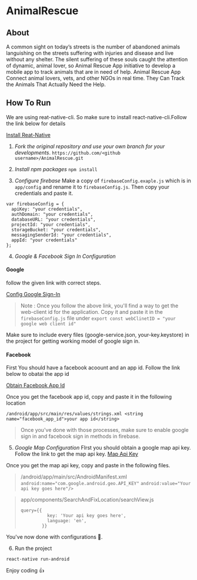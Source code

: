 # AnimalRescue

## About

A common sight on today’s streets is the number of abandoned animals languishing on the streets suffering with injuries and disease and live without any shelter. The silent suffering of these souls caught the attention of dynamic, animal lover, so Animal Rescue App initiative to develop a mobile app to track animals that are in need of help. Animal Rescue App Connect animal lovers, vets, and other NGOs in real time. They Can Track the Animals That Actually Need the Help.

## How To Run

We are using reat-native-cli. So make sure to install react-native-cli.Follow the link below for details

[Install Reat-Native](https://facebook.github.io/react-native/docs/0.59/getting-started)

1. *Fork the original repository and use your own branch for your developments*.
    `https://github.com/<github username>/AnimalRescue.git`

2. *Install npm packages*
    `npm install`

3. *Configure firebase* 
Make a copy of `firebaseConfig.exaple.js` which is in `app/config` and rename it to `firebaseConfig.js`.
Then copy your credentials and paste it.
```
var firebaseConfig = {
  apiKey: "your credentials",
  authDomain: "your credentials",
  databaseURL: "your credentials",
  projectId: "your credentials",
  storageBucket: "your credentials",
  messagingSenderId: "your credentials",
  appId: "your credentials"
};
```

4. *Google & Facebook Sign In Configuration*
#### Google
follow the given link with correct steps.

[Config Google Sign-In](https://github.com/react-native-community/react-native-google-signin/blob/master/docs/android-guide.md)

> Note : Once you follow the above link, you'll find a way to get the web-client id for the application. Copy it and paste it in the `firebaseConfig.js` file under  `export const webClinetID = "your google web client id"` 

Make sure to include every files (google-service.json, your-key.keystore) in the project for getting working model of google sign in.

#### Facebook

First You should have a facebook acoount and an app id. Follow the link below to obatai the app id

[Obtain Facebook App Id](https://developers.facebook.com/)

Once you get the facebook app id, copy and paste it in the following location

`/android/app/src/main/res/values/strings.xml <string name="facebook_app_id">your app id</string>`

> Once you've done with those processes, make sure to enable google sign in and facebook sign in methods in firebase.
> 

5. *Google Map Configuration*
 FIrst you should obtain a google map api key. Follow the link to get the map api key.
 [Map Api Key](https://cloud.google.com/maps-platform/)

Once you get the map api key, copy and paste in the following files.
> /android/app/main/src/AndroidManifest.xml
>     `android:name="com.google.android.geo.API_KEY"`
>     `android:value="Your api key goes here"/>`
> 


> app/components/SearchAndFixLocation/searchView.js
> ```
> query={{
>           key: 'Your api key goes here',
>           language: 'en', 
>         }}
> ```

You've now done with configurations 💯.

6. Run the project

`react-native run-android`

Enjoy coding 👍